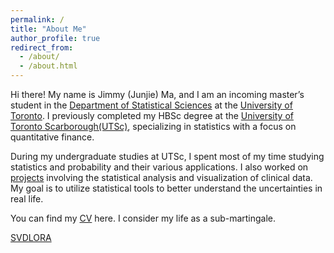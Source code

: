 ```yaml
---
permalink: /
title: "About Me"
author_profile: true
redirect_from: 
  - /about/
  - /about.html
---
```


Hi there! My name is Jimmy (Junjie) Ma, and I am an incoming master’s student in the [Department of Statistical Sciences](https://www.statistics.utoronto.ca/) at the [University of Toronto](https://www.utoronto.ca/). I previously completed my HBSc degree at the [University of Toronto Scarborough(UTSc)](https://www.utsc.utoronto.ca/cms/), specializing in statistics with a focus on quantitative finance.

During my undergraduate studies at UTSc, I spent most of my time studying statistics and probability and their various applications. I also worked on [projects](https://jimmyma1006.github.io/projects/) involving the statistical analysis and visualization of clinical data. My goal is to utilize statistical tools to better understand the uncertainties in real life. 

You can find my [CV](assets/Junjie_CV.pdf) here. I consider my life as a sub-martingale.

[SVDLORA](assets/MAT1510_FinalProject.pdf)
